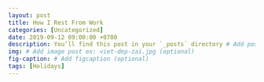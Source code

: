 ```yaml
---
layout: post
title: How I Rest From Work
categories: [Uncategorized]
date: 2019-09-12 09:00:00 +0700
description: You’ll find this post in your `_posts` directory # Add post description (optional)
img: # Add image post ex: viet-dep-zai.jpg (optional)
fig-caption: # Add figcaption (optional)
tags: [Holidays]
---
```

